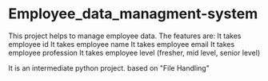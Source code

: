 # Employee_data_managment-system
This project helps to manage employee data.
The features are:
It takes employee id 
It takes employee name 
It takes employee email 
It takes employee profession 
It takes employee level (fresher, mid level, senior level) 

It is an intermediate python project.
based on "File Handling"